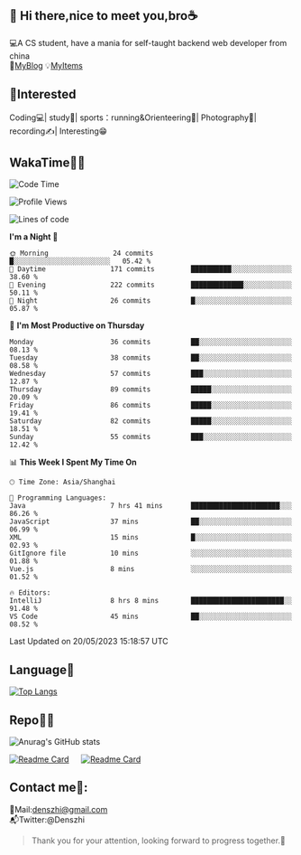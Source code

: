 👋 Hi there,nice to meet you,bro☕
---
💻A CS student, have a mania for self-taught backend web developer from china   
👣[MyBlog](https://github.com/HealUP/MyBlog)
💡[MyItems](https://healup.github.io/)

 <!-- waka-box start -->
 <!-- waka-box end -->
 
🧲**Interested**
--
Coding💻| study📖| sports：running&Orienteering🏃‍| Photography📸| recording✍️| Interesting😁

WakaTime👨‍💻
---
<!--START_SECTION:waka-->
![Code Time](http://img.shields.io/badge/Code%20Time-133%20hrs%2031%20mins-blue)

![Profile Views](http://img.shields.io/badge/Profile%20Views-12-blue)

![Lines of code](https://img.shields.io/badge/From%20Hello%20World%20I%27ve%20Written-161.7%20thousand%20lines%20of%20code-blue)

**I'm a Night 🦉** 

```text
🌞 Morning                24 commits          █░░░░░░░░░░░░░░░░░░░░░░░░   05.42 % 
🌆 Daytime                171 commits         ██████████░░░░░░░░░░░░░░░   38.60 % 
🌃 Evening                222 commits         █████████████░░░░░░░░░░░░   50.11 % 
🌙 Night                  26 commits          █░░░░░░░░░░░░░░░░░░░░░░░░   05.87 % 
```
📅 **I'm Most Productive on Thursday** 

```text
Monday                   36 commits          ██░░░░░░░░░░░░░░░░░░░░░░░   08.13 % 
Tuesday                  38 commits          ██░░░░░░░░░░░░░░░░░░░░░░░   08.58 % 
Wednesday                57 commits          ███░░░░░░░░░░░░░░░░░░░░░░   12.87 % 
Thursday                 89 commits          █████░░░░░░░░░░░░░░░░░░░░   20.09 % 
Friday                   86 commits          █████░░░░░░░░░░░░░░░░░░░░   19.41 % 
Saturday                 82 commits          █████░░░░░░░░░░░░░░░░░░░░   18.51 % 
Sunday                   55 commits          ███░░░░░░░░░░░░░░░░░░░░░░   12.42 % 
```


📊 **This Week I Spent My Time On** 

```text
🕑︎ Time Zone: Asia/Shanghai

💬 Programming Languages: 
Java                     7 hrs 41 mins       ██████████████████████░░░   86.26 % 
JavaScript               37 mins             ██░░░░░░░░░░░░░░░░░░░░░░░   06.99 % 
XML                      15 mins             █░░░░░░░░░░░░░░░░░░░░░░░░   02.93 % 
GitIgnore file           10 mins             ░░░░░░░░░░░░░░░░░░░░░░░░░   01.88 % 
Vue.js                   8 mins              ░░░░░░░░░░░░░░░░░░░░░░░░░   01.52 % 

🔥 Editors: 
IntelliJ                 8 hrs 8 mins        ███████████████████████░░   91.48 % 
VS Code                  45 mins             ██░░░░░░░░░░░░░░░░░░░░░░░   08.52 % 
```


 Last Updated on 20/05/2023 15:18:57 UTC
<!--END_SECTION:waka-->

Language🚀
---
[![Top Langs](https://github-readme-stats.vercel.app/api/top-langs/?username=HealUP&layout=compact&hide_border=true)](https://github.com/HealUP)

Repo🧑‍💻
---
![Anurag's GitHub stats](https://github-readme-stats.vercel.app/api?username=HealUP&count_private=true&show_icons=true&theme=gruvbox&hide_border=true) 

[![Readme Card](https://github-readme-stats.vercel.app/api/pin/?username=HealUP&repo=InternetEy&theme=transparent)](https://github.com/HealUP/InternetEy) &emsp;
[![Readme Card](https://github-readme-stats.vercel.app/api/pin/?username=HealUP&repo=CampusExperience&theme=transparent)](https://github.com/HealUP/CampusExperience)


Contact me📱:
---
📮Mail:denszhi@gmail.com  
📬Twitter:@Denszhi  

> Thank you for your attention, looking forward to progress together.🎉
